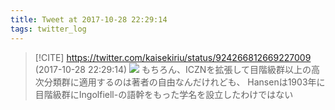 ```yaml
---
title: Tweet at 2017-10-28 22:29:14
tags: twitter_log
---
```


> [!CITE] https://twitter.com/kaisekiriu/status/924266812669227009 (2017-10-28 22:29:14)
> ![](https://twitter.com/kaisekiriu/status/924266812669227009)
> もちろん、ICZNを拡張して目階級群以上の高次分類群に適用するのは著者の自由なんだけれども、
> Hansenは1903年に目階級群にIngolfiell-の語幹をもった学名を設立したわけではない
